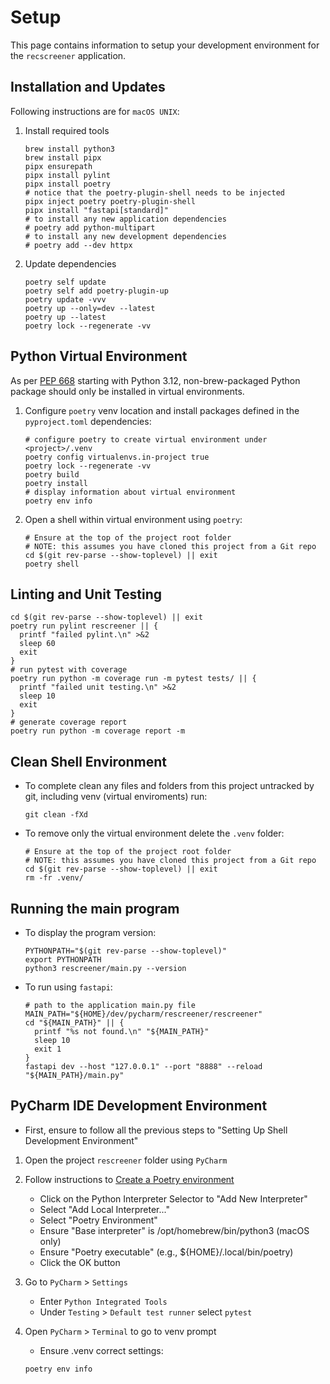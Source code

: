 # Setup

This page contains information to setup your development environment for 
the `recscreener` application.

## Installation and Updates

Following instructions are for `macOS UNIX`:

1. Install required tools

    ```shell
    brew install python3
    brew install pipx
    pipx ensurepath
    pipx install pylint
    pipx install poetry
    # notice that the poetry-plugin-shell needs to be injected
    pipx inject poetry poetry-plugin-shell
    pipx install "fastapi[standard]"
    # to install any new application dependencies
    # poetry add python-multipart
    # to install any new development dependencies
    # poetry add --dev httpx
    ```

2. Update dependencies
 
    ```shell
    poetry self update
    poetry self add poetry-plugin-up
    poetry update -vvv
    poetry up --only=dev --latest
    poetry up --latest
    poetry lock --regenerate -vv
    ```

## Python Virtual Environment

As per [PEP 668](https://peps.python.org/pep-0668/) starting with Python 3.12,
non-brew-packaged Python package should only be installed in virtual
environments.

1. Configure `poetry` venv location and install packages defined in the
   `pyproject.toml` dependencies:

    ```shell
    # configure poetry to create virtual environment under <project>/.venv
    poetry config virtualenvs.in-project true
    poetry lock --regenerate -vv
    poetry build
    poetry install
    # display information about virtual environment 
    poetry env info
    ```

2. Open a shell within virtual environment using `poetry`:

    ```shell
    # Ensure at the top of the project root folder
    # NOTE: this assumes you have cloned this project from a Git repo
    cd $(git rev-parse --show-toplevel) || exit
    poetry shell
    ```

## Linting and Unit Testing

   ```shell
   cd $(git rev-parse --show-toplevel) || exit
   poetry run pylint rescreener || {
     printf "failed pylint.\n" >&2
     sleep 60
     exit
   }
   # run pytest with coverage
   poetry run python -m coverage run -m pytest tests/ || {
     printf "failed unit testing.\n" >&2
     sleep 10
     exit
   }
   # generate coverage report
   poetry run python -m coverage report -m
   ```

## Clean Shell Environment

- To complete clean any files and folders from this project untracked by git,
  including venv (virtual enviroments) run:

    ```shell
    git clean -fXd
    ```

- To remove only the virtual environment delete the `.venv` folder:

    ```shell
    # Ensure at the top of the project root folder
    # NOTE: this assumes you have cloned this project from a Git repo
    cd $(git rev-parse --show-toplevel) || exit
    rm -fr .venv/
    ```

## Running the main program

- To display the program version:

    ```shell
    PYTHONPATH="$(git rev-parse --show-toplevel)"
    export PYTHONPATH
    python3 rescreener/main.py --version
    ```

- To run using `fastapi`:

    ```shell
    # path to the application main.py file
    MAIN_PATH="${HOME}/dev/pycharm/rescreener/rescreener"
    cd "${MAIN_PATH}" || {
      printf "%s not found.\n" "${MAIN_PATH}"
      sleep 10
      exit 1
    }
    fastapi dev --host "127.0.0.1" --port "8888" --reload "${MAIN_PATH}/main.py"
    ```

## PyCharm IDE Development Environment

- First, ensure to follow all the previous steps to "Setting Up Shell
  Development Environment"

1. Open the project `rescreener` folder using `PyCharm`
2. Follow instructions
   to [Create a Poetry environment](https://www.jetbrains.com/help/pycharm/poetry.html#poetry-env)
    - Click on the Python Interpreter Selector to "Add New Interpreter"
    - Select "Add Local Interpreter..."
    - Select "Poetry Environment"
    - Ensure "Base interpreter" is /opt/homebrew/bin/python3 (macOS only)
    - Ensure "Poetry executable" (e.g., ${HOME}/.local/bin/poetry)
    - Click the OK button
3. Go to `PyCharm` > `Settings`
    - Enter `Python Integrated Tools`
    - Under `Testing` > `Default test runner` select `pytest`
4. Open `PyCharm` > `Terminal` to go to venv prompt
    - Ensure .venv correct settings:

    ```shell
    poetry env info
    ```

